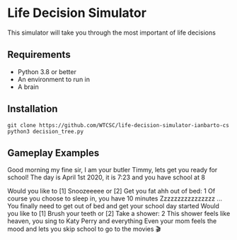 # Life Decision Simulator
This simulator will take you through the most important of life decisions

## Requirements
* Python 3.8 or better
* An environment to run in
* A brain

## Installation
`` git clone https://github.com/WTCSC/life-decision-simulator-ianbarto-cs ``
``python3 decision_tree.py``

## Gameplay Examples

Good morning my fine sir, I am your butler Timmy, lets get you ready for school!
The day is April 1st 2020, it is 7:23 and you have school at 8

Would you like to [1] Snoozeeeee or [2] Get you fat ahh out of bed: 1
Of course you choose to sleep in, you have 10 minutes
Zzzzzzzzzzzzzzzz
...
You finally need to get out of bed and get your school day started
Would you like to [1] Brush your teeth or [2] Take a shower: 2
This shower feels like heaven, you sing to Katy Perry and everything
Even your mom feels the mood and lets you skip school to go to the movies 🎬
